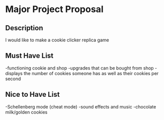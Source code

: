 # Major Project Proposal

## Description

I would like to make a cookie clicker replica game

## Must Have List

-functioning cookie and shop
-upgrades that can be bought from shop
-displays the number of cookies someone has as well as their cookies per second

## Nice to Have List

-Schellenberg mode (cheat mode)
-sound effects and music
-chocolate milk/golden cookies
